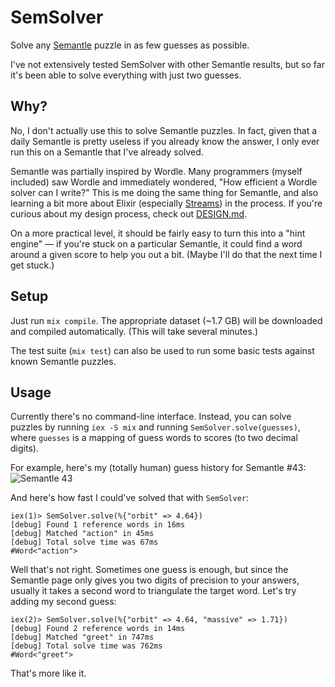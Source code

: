 # SemSolver

Solve any [Semantle](https://semantle.novalis.org/) puzzle in as few guesses as possible.

I've not extensively tested SemSolver with other Semantle results, but so far it's been able to solve everything with just two guesses.

## Why?

No, I don't actually use this to solve Semantle puzzles.  In fact, given that a daily Semantle is pretty useless if you already know the answer, I only ever run this on a Semantle that I've already solved.

Semantle was partially inspired by Wordle.  Many programmers (myself included) saw Wordle and immediately wondered, "How efficient a Wordle solver can I write?"  This is me doing the same thing for Semantle, and also learning a bit more about Elixir (especially [Streams](https://hexdocs.pm/elixir/Stream.html)) in the process.  If you're curious about my design process, check out [DESIGN.md](/DESIGN.md).

On a more practical level, it should be fairly easy to turn this into a "hint engine" — if you're stuck on a particular Semantle, it could find a word around a given score to help you out a bit.  (Maybe I'll do that the next time I get stuck.)

## Setup

Just run `mix compile`.  The appropriate dataset (~1.7 GB) will be downloaded and compiled automatically.  (This will take several minutes.)

The test suite (`mix test`) can also be used to run some basic tests against known Semantle puzzles.

## Usage

Currently there's no command-line interface.  Instead, you can solve puzzles by running `iex -S mix` and running `SemSolver.solve(guesses)`, where `guesses` is a mapping of guess words to scores (to two decimal digits).

For example, here's my (totally human) guess history for Semantle #43: ![Semantle 43](https://i.wisq.net/semantle_43.png)

And here's how fast I could've solved that with `SemSolver`:

```
iex(1)> SemSolver.solve(%{"orbit" => 4.64})
[debug] Found 1 reference words in 16ms
[debug] Matched "action" in 45ms
[debug] Total solve time was 67ms
#Word<"action">
```

Well that's not right.  Sometimes one guess is enough, but since the Semantle page only gives you two digits of precision to your answers, usually it takes a second word to triangulate the target word.  Let's try adding my second guess:

```
iex(2)> SemSolver.solve(%{"orbit" => 4.64, "massive" => 1.71})
[debug] Found 2 reference words in 14ms
[debug] Matched "greet" in 747ms
[debug] Total solve time was 762ms
#Word<"greet">
```

That's more like it.
